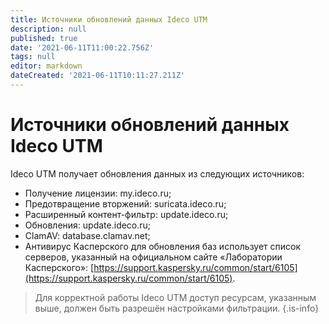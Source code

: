 ```yaml
---
title: Источники обновлений данных Ideco UTM
description: null
published: true
date: '2021-06-11T11:00:22.756Z'
tags: null
editor: markdown
dateCreated: '2021-06-11T10:11:27.211Z'
---
```


# Источники обновлений данных Ideco UTM

Ideco UTM получает обновления данных из следующих источников:

* Получение лицензии: my.ideco.ru;
* Предотвращение вторжений: suricata.ideco.ru;
* Расширенный контент-фильтр: update.ideco.ru;
* Обновления: update.ideco.ru;
* ClamAV: database.clamav.net;
* Антивирус Касперского для обновления баз использует  список серверов, указанный на официальном сайте «Лаборатории Касперского»: [https://support.kaspersky.ru/common/start/6105](https://support.kaspersky.ru/common/start/6105).

> Для корректной работы Ideco UTM доступ ресурсам, указанным выше, должен быть разрешён настройками фильтрации. {.is-info}

